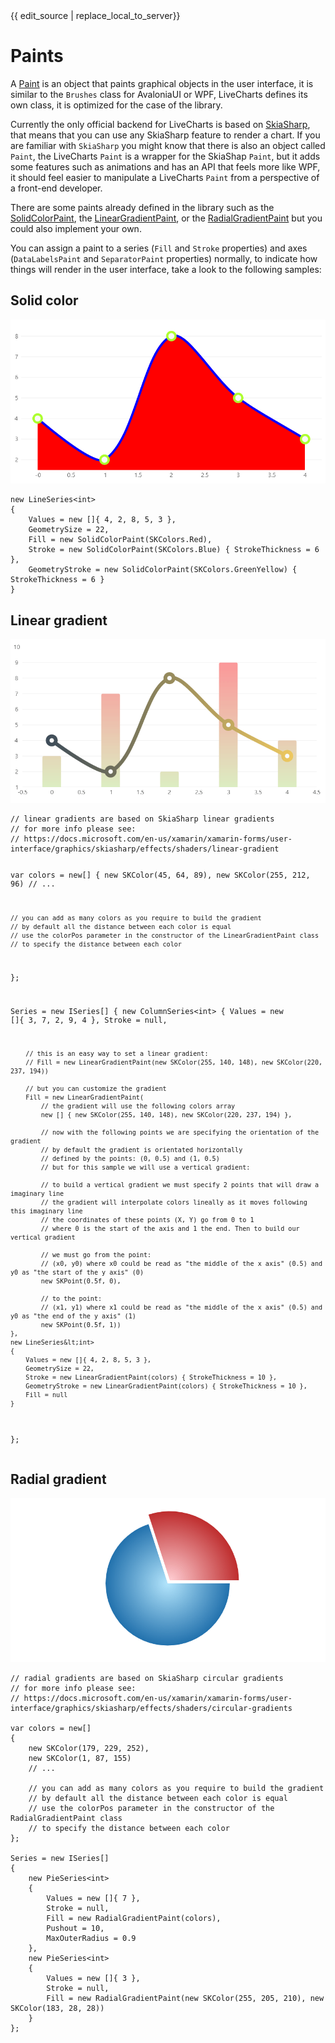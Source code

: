 <div id="edit-this-article-source">
    {{ edit_source | replace_local_to_server}}
</div>

# Paints

A [Paint](https://github.com/beto-rodriguez/LiveCharts2/blob/master/src/skiasharp/LiveChartsCore.SkiaSharp/Painting/PaintTask.cs) 
is an object that paints graphical objects in the user interface, it is similar to the `Brushes` class for 
AvaloniaUI or WPF, LiveCharts defines its own class, it is optimized for the case of the library.

Currently the only official backend for LiveCharts is based on [SkiaSharp](https://github.com/mono/SkiaSharp), that means that 
you can use any SkiaSharp feature to render a chart. If you are familiar with `SkiaSharp` you might know that there is also an 
object called `Paint`, the LiveCharts `Paint` is a wrapper for the SkiaShap `Paint`, but it adds some features such as animations and 
has an API that feels more like WPF, it should feel easier to manipulate a LiveCharts `Paint` from a perspective of a front-end developer.

There are some paints already defined in the library such as 
the [SolidColorPaint](https://github.com/beto-rodriguez/LiveCharts2/blob/master/src/skiasharp/LiveChartsCore.SkiaSharp/Painting/SolidColorPaint.cs),
the [LinearGradientPaint](https://github.com/beto-rodriguez/LiveCharts2/blob/master/src/skiasharp/LiveChartsCore.SkiaSharp/Painting/LinearGradientPaint.cs), 
or the [RadialGradientPaint](https://github.com/beto-rodriguez/LiveCharts2/blob/master/src/skiasharp/LiveChartsCore.SkiaSharp/Painting/RadialGradientPaint.cs)
but you could also implement your own.

You can assign a paint to a series (`Fill` and `Stroke` properties) and axes (`DataLabelsPaint` and `SeparatorPaint` properties) normally, 
to indicate how things will render in the user interface, take a look to the following samples:

## Solid color

<p align="center">
  <img src="https://raw.githubusercontent.com/beto-rodriguez/LiveCharts2/master/docs/_assets/1.6.solid.png" />
</p>

<pre><code>new LineSeries&lt;int>
{
    Values = new []{ 4, 2, 8, 5, 3 },
    GeometrySize = 22,
    Fill = new SolidColorPaint(SKColors.Red),
    Stroke = new SolidColorPaint(SKColors.Blue) { StrokeThickness = 6 },
    GeometryStroke = new SolidColorPaint(SKColors.GreenYellow) { StrokeThickness = 6 }
}</code></pre>

## Linear gradient

<p align="center">
  <img src="https://raw.githubusercontent.com/beto-rodriguez/LiveCharts2/master/docs/_assets/1.6.linear.png" />
</p>
<pre><code>// linear gradients are based on SkiaSharp linear gradients
// for more info please see:
// https://docs.microsoft.com/en-us/xamarin/xamarin-forms/user-interface/graphics/skiasharp/effects/shaders/linear-gradient

var colors = new[]
{
    new SKColor(45, 64, 89),
    new SKColor(255, 212, 96)
    // ...

    // you can add as many colors as you require to build the gradient
    // by default all the distance between each color is equal
    // use the colorPos parameter in the constructor of the LinearGradientPaint class
    // to specify the distance between each color
};

Series = new ISeries[]
{
    new ColumnSeries&lt;int>
    {
        Values = new []{ 3, 7, 2, 9, 4 },
        Stroke = null,

        // this is an easy way to set a linear gradient:
        // Fill = new LinearGradientPaint(new SKColor(255, 140, 148), new SKColor(220, 237, 194))

        // but you can customize the gradient
        Fill = new LinearGradientPaint(
            // the gradient will use the following colors array
            new [] { new SKColor(255, 140, 148), new SKColor(220, 237, 194) },

            // now with the following points we are specifying the orientation of the gradient
            // by default the gradient is orientated horizontally
            // defined by the points: (0, 0.5) and (1, 0.5)
            // but for this sample we will use a vertical gradient:

            // to build a vertical gradient we must specify 2 points that will draw a imaginary line
            // the gradient will interpolate colors lineally as it moves following this imaginary line
            // the coordinates of these points (X, Y) go from 0 to 1
            // where 0 is the start of the axis and 1 the end. Then to build our vertical gradient

            // we must go from the point:
            // (x0, y0) where x0 could be read as "the middle of the x axis" (0.5) and y0 as "the start of the y axis" (0)
            new SKPoint(0.5f, 0),

            // to the point:
            // (x1, y1) where x1 could be read as "the middle of the x axis" (0.5) and y0 as "the end of the y axis" (1)
            new SKPoint(0.5f, 1))
    },
    new LineSeries&lt;int>
    {
        Values = new []{ 4, 2, 8, 5, 3 },
        GeometrySize = 22,
        Stroke = new LinearGradientPaint(colors) { StrokeThickness = 10 },
        GeometryStroke = new LinearGradientPaint(colors) { StrokeThickness = 10 },
        Fill = null
    }
};</code></pre>

## Radial gradient

<p align="center">
  <img src="https://raw.githubusercontent.com/beto-rodriguez/LiveCharts2/master/docs/_assets/1.6.radial.png" />
</p>

<pre><code>// radial gradients are based on SkiaSharp circular gradients
// for more info please see:
// https://docs.microsoft.com/en-us/xamarin/xamarin-forms/user-interface/graphics/skiasharp/effects/shaders/circular-gradients

var colors = new[]
{
    new SKColor(179, 229, 252),
    new SKColor(1, 87, 155)
    // ...

    // you can add as many colors as you require to build the gradient
    // by default all the distance between each color is equal
    // use the colorPos parameter in the constructor of the RadialGradientPaint class
    // to specify the distance between each color
};

Series = new ISeries[]
{
    new PieSeries&lt;int>
    {
        Values = new []{ 7 },
        Stroke = null,
        Fill = new RadialGradientPaint(colors),
        Pushout = 10,
        MaxOuterRadius = 0.9
    },
    new PieSeries&lt;int>
    {
        Values = new []{ 3 },
        Stroke = null,
        Fill = new RadialGradientPaint(new SKColor(255, 205, 210), new SKColor(183, 28, 28))
    }
};</code></pre>